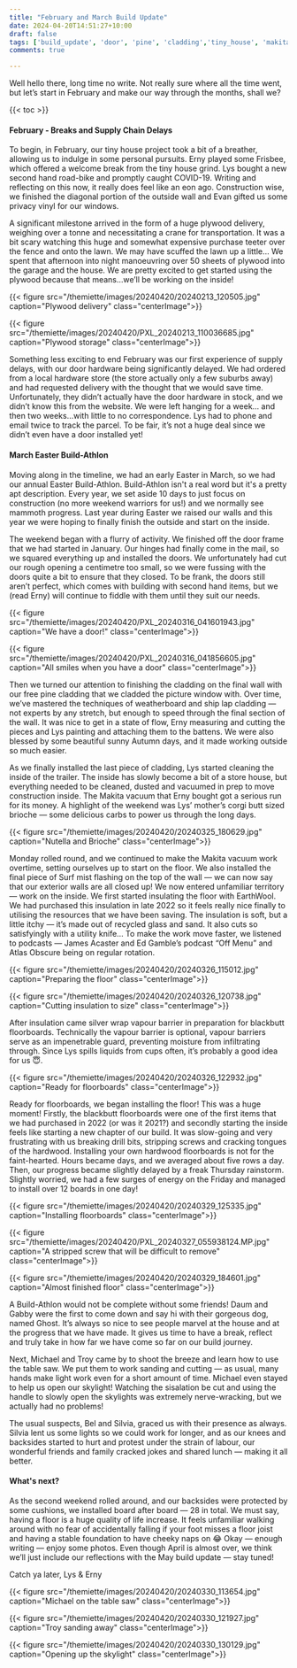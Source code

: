 ```yaml
---
title: "February and March Build Update"
date: 2024-04-20T14:51:27+10:00
draft: false
tags: ['build_update', 'door', 'pine', 'cladding','tiny_house', 'makita', 'Easter', 'plywood', 'floorboards', 'insulation']
comments: true

---
```


Well hello there, long time no write. Not really sure where all the time went, but let’s start in February and make our way through the months, shall we? 
 
{{< toc >}}


#### February - Breaks and Supply Chain Delays
To begin, in February, our tiny house project took a bit of a breather, allowing us to indulge in some personal pursuits. Erny played some Frisbee, which offered a welcome break from the tiny house grind. Lys bought a new second hand road-bike and promptly caught COVID-19. Writing and reflecting on this now, it really does feel like an eon ago. Construction wise, we finished the diagonal portion of the outside wall and Evan gifted us some privacy vinyl for our windows.

A significant milestone arrived in the form of a huge plywood delivery, weighing over a tonne and necessitating a crane for transportation. It was a bit scary watching this huge and somewhat expensive purchase teeter over the fence and onto the lawn. We may have scuffed the lawn up a little… We spent that afternoon into night manoeuvring over 50 sheets of plywood into the garage and the house. We are pretty excited to get started using the plywood because that means…we’ll be working on the inside!

{{< figure src="/themiette/images/20240420/20240213_120505.jpg" caption="Plywood delivery" class="centerImage">}}

{{< figure src="/themiette/images/20240420/PXL_20240213_110036685.jpg" caption="Plywood storage" class="centerImage">}}

Something less exciting to end February was our first experience of supply delays, with our door hardware being significantly delayed. We had ordered from a local hardware store (the store actually only a few suburbs away) and had requested delivery with the thought that we would save time. Unfortunately, they didn’t actually have the door hardware in stock, and we didn’t know this from the website. We were left hanging for a week… and then two weeks…with little to no correspondence. Lys had to phone and email twice to track the parcel. To be fair, it’s not a huge deal since we didn’t even have a door installed yet! 

#### March Easter Build-Athlon
Moving along in the timeline, we had an early Easter in March, so we had our annual Easter Build-Athlon. Build-Athlon isn't a real word but it's a pretty apt description. Every year, we set aside 10 days to just focus on construction (no more weekend warriors for us!) and we normally see mammoth progress. Last year during Easter we raised our walls and this year we were hoping to finally finish the outside and start on the inside. 

The weekend began with a flurry of activity. We finished off the door frame that we had started in January. Our hinges had finally come in the mail, so we squared everything up and installed the doors. We unfortunately had cut our rough opening a centimetre too small, so we were fussing with the doors quite a bit to ensure that they closed. To be frank, the doors still aren’t perfect, which comes with building with second hand items, but we (read Erny) will continue to fiddle with them until they suit our needs.

{{< figure src="/themiette/images/20240420/PXL_20240316_041601943.jpg" caption="We have a door!" class="centerImage">}}

{{< figure src="/themiette/images/20240420/PXL_20240316_041856605.jpg" caption="All smiles when you have a door" class="centerImage">}}

Then we turned our attention to finishing the cladding on the final wall with our free pine cladding that we cladded the picture window with. Over time, we’ve mastered the techniques of weatherboard and ship lap cladding — not experts by any stretch, but enough to speed through the final section of the wall. It was nice to get in a state of flow, Erny measuring and cutting the pieces and Lys painting and attaching them to the battens. We were also blessed by some beautiful sunny Autumn days, and it made working outside so much easier. 

As we finally installed the last piece of cladding, Lys started cleaning the inside of the trailer. The inside has slowly become a bit of a store house, but everything needed to be cleaned, dusted and vacuumed in prep to move construction inside. The Makita vacuum that Erny bought got a serious run for its money. A highlight of the weekend was Lys’ mother’s corgi butt sized brioche — some delicious carbs to power us through the long days.

{{< figure src="/themiette/images/20240420/20240325_180629.jpg" caption="Nutella and Brioche" class="centerImage">}}

Monday rolled round, and we continued to make the Makita vacuum work overtime, setting ourselves up to start on the floor. We also installed the final piece of Surf mist flashing on the top of the wall — we can now say that our exterior walls are all closed up! We now entered unfamiliar territory — work on the inside. We first started insulating the floor with EarthWool. We had purchased this insulation in late 2022 so it feels really nice finally to utilising the resources that we have been saving. The insulation is soft, but a little itchy — it’s made out of recycled glass and sand. It also cuts so satisfyingly with a utility knife… To make the work move faster, we listened to podcasts — James Acaster and Ed Gamble’s podcast “Off Menu” and Atlas Obscure being on regular rotation. 

{{< figure src="/themiette/images/20240420/20240326_115012.jpg" caption="Preparing the floor" class="centerImage">}}

{{< figure src="/themiette/images/20240420/20240326_120738.jpg" caption="Cutting insulation to size" class="centerImage">}}

After insulation came silver wrap vapour barrier in preparation for blackbutt floorboards. Technically the vapour barrier is optional, vapour barriers serve as an impenetrable guard, preventing moisture from infiltrating through. Since Lys spills liquids from cups often, it’s probably a good idea for us 😇. 

{{< figure src="/themiette/images/20240420/20240326_122932.jpg" caption="Ready for floorboards" class="centerImage">}}

Ready for floorboards, we began installing the floor! This was a huge moment! Firstly, the blackbutt floorboards were one of the first items that we had purchased in 2022 (or was it 2021?) and secondly starting the inside feels like starting a new chapter of our build. It was slow-going and very frustrating with us breaking drill bits, stripping screws and cracking tongues of the hardwood. Installing your own hardwood floorboards is not for the faint-hearted. Hours became days, and we averaged about five rows a day. Then, our progress became slightly delayed by a freak Thursday rainstorm. Slightly worried, we had a few surges of energy on the Friday and managed to install over 12 boards in one day!

{{< figure src="/themiette/images/20240420/20240329_125335.jpg" caption="Installing floorboards" class="centerImage">}}

{{< figure src="/themiette/images/20240420/PXL_20240327_055938124.MP.jpg" caption="A stripped screw that will be difficult to remove" class="centerImage">}}

{{< figure src="/themiette/images/20240420/20240329_184601.jpg" caption="Almost finished floor" class="centerImage">}}

A Build-Athlon would not be complete without some friends! Daum and Gabby were the first to come down and say hi with their gorgeous dog, named Ghost. It’s always so nice to see people marvel at the house and at the progress that we have made. It gives us time to have a break, reflect and truly take in how far we have come so far on our build journey. 

Next, Michael and Troy came by to shoot the breeze and learn how to use the table saw. We put them to work sanding and cutting — as usual, many hands make light work even for a short amount of time. Michael even stayed to help us open our skylight! Watching the sisalation be cut and using the handle to slowly open the skylights was extremely nerve-wracking, but we actually had no problems! 

The usual suspects, Bel and Silvia, graced us with their presence as always. Silvia lent us some lights so we could work for longer, and as our knees and backsides started to hurt and protest under the strain of labour, our wonderful friends and family cracked jokes and shared lunch — making it all better. 

#### What's next?
As the second weekend rolled around, and our backsides were protected by some cushions, we installed board after board — 28 in total. We must say, having a floor is a huge quality of life increase. It feels unfamiliar walking around with no fear of accidentally falling if your foot misses a floor joist and having a stable foundation to have cheeky naps on 😂 Okay — enough writing — enjoy some photos. Even though April is almost over, we think we’ll just include our reflections with the May build update — stay tuned!

Catch ya later,
Lys & Erny

{{< figure src="/themiette/images/20240420/20240330_113654.jpg" caption="Michael on the table saw" class="centerImage">}}

{{< figure src="/themiette/images/20240420/20240330_121927.jpg" caption="Troy sanding away" class="centerImage">}}

{{< figure src="/themiette/images/20240420/20240330_130129.jpg" caption="Opening up the skylight" class="centerImage">}}

